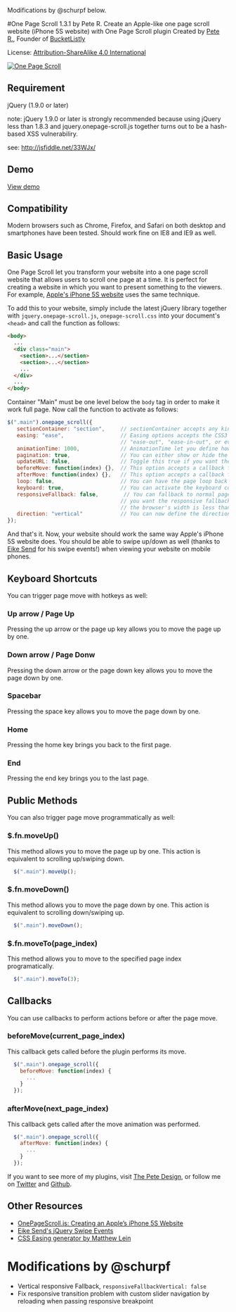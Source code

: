 Modifications by @schurpf below.

#One Page Scroll 1.3.1 by Pete R.
Create an Apple-like one page scroll website (iPhone 5S website) with One Page Scroll plugin
Created by [Pete R.](http://www.thepetedesign.com), Founder of [BucketListly](http://www.bucketlistly.com)

License: [Attribution-ShareAlike 4.0 International](http://creativecommons.org/licenses/by-sa/4.0/deed.en_US)

[![One Page Scroll](http://www.thepetedesign.com/images/onepage_scroll_image.png "One Page Scroll")](http://www.thepetedesign.com/demos/onepage_scroll_demo.html)

## Requirement

jQuery (1.9.0 or later)

note: jQuery 1.9.0 or later is strongly recommended because using jQuery less than 1.8.3 and jquery.onepage-scroll.js together turns out to be a hash-based XSS vulnerabiliry.

see: http://jsfiddle.net/33WJx/

## Demo
[View demo](http://www.thepetedesign.com/demos/onepage_scroll_demo.html)

## Compatibility
Modern browsers such as Chrome, Firefox, and Safari on both desktop and smartphones have been tested. Should work fine on IE8 and IE9 as well.

## Basic Usage
One Page Scroll let you transform your website into a one page scroll website that allows users to scroll one page at a time. It is perfect for creating a website in which you want to present something to the viewers. For example, [Apple's iPhone 5S website](http://www.apple.com/iphone-5s/) uses the same technique.


To add this to your website, simply include the latest jQuery library together with `jquery.onepage-scroll.js`, `onepage-scroll.css` into your document's `<head>` and call the function as follows:

````html
<body>
  ...
  <div class="main">
    <section>...</section>
    <section>...</section>
    ...
  </div>
  ...
</body>
````
Container "Main" must be one level below the `body` tag in order to make it work full page. Now call the function to activate as follows:

````javascript
$(".main").onepage_scroll({
   sectionContainer: "section",     // sectionContainer accepts any kind of selector in case you don't want to use section
   easing: "ease",                  // Easing options accepts the CSS3 easing animation such "ease", "linear", "ease-in",
                                    // "ease-out", "ease-in-out", or even cubic bezier value such as "cubic-bezier(0.175, 0.885, 0.420, 1.310)"
   animationTime: 1000,             // AnimationTime let you define how long each section takes to animate
   pagination: true,                // You can either show or hide the pagination. Toggle true for show, false for hide.
   updateURL: false,                // Toggle this true if you want the URL to be updated automatically when the user scroll to each page.
   beforeMove: function(index) {},  // This option accepts a callback function. The function will be called before the page moves.
   afterMove: function(index) {},   // This option accepts a callback function. The function will be called after the page moves.
   loop: false,                     // You can have the page loop back to the top/bottom when the user navigates at up/down on the first/last page.
   keyboard: true,                  // You can activate the keyboard controls
   responsiveFallback: false,        // You can fallback to normal page scroll by defining the width of the browser in which
                                    // you want the responsive fallback to be triggered. For example, set this to 600 and whenever
                                    // the browser's width is less than 600, the fallback will kick in.
   direction: "vertical"            // You can now define the direction of the One Page Scroll animation. Options available are "vertical" and "horizontal". The default value is "vertical".  
});
````
And that's it. Now, your website should work the same way Apple's iPhone 5S website does. You should be able to swipe up/down as well (thanks to [Eike Send](https://github.com/eikes) for his swipe events!) when viewing your website on mobile phones.

## Keyboard Shortcuts
You can trigger page move with hotkeys as well:

### Up arrow / Page Up
Pressing the up arrow or the page up key allows you to move the page up by one.


### Down arrow / Page Donw
Pressing the down arrow or the page down key allows you to move the page down by one.

### Spacebar
Pressing the space key allows you to move the page down by one.

### Home
Pressing the home key brings you back to the first page.


### End
Pressing the end key brings you to the last page.

## Public Methods
You can also trigger page move programmatically as well:

### $.fn.moveUp()
This method allows you to move the page up by one. This action is equivalent to scrolling up/swiping down.

````javascript
  $(".main").moveUp();
````

### $.fn.moveDown()
This method allows you to move the page down by one. This action is equivalent to scrolling down/swiping up.

````javascript
  $(".main").moveDown();
````

### $.fn.moveTo(page_index)
This method allows you to move to the specified page index programatically.

````javascript
  $(".main").moveTo(3);
````

## Callbacks
You can use callbacks to perform actions before or after the page move.

### beforeMove(current_page_index)
This callback gets called before the plugin performs its move.

````javascript
  $(".main").onepage_scroll({
    beforeMove: function(index) {
      ...
    }
  });
````

### afterMove(next_page_index)
This callback gets called after the move animation was performed.

````javascript
  $(".main").onepage_scroll({
    afterMove: function(index) {
      ...
    }
  });
````

If you want to see more of my plugins, visit [The Pete Design](http://www.thepetedesign.com/#design), or follow me on [Twitter](http://www.twitter.com/peachananr) and [Github](http://www.github.com/peachananr).

## Other Resources
- [OnePageScroll.js: Creating an Apple’s iPhone 5S Website](http://www.onextrapixel.com/2013/09/18/onepagescroll-js-creating-an-apples-iphone-5s-website/)
- [Eike Send's jQuery Swipe Events](https://github.com/eikes/jquery.swipe-events.js)
- [CSS Easing generator by Matthew Lein](http://matthewlein.com/ceaser/)

# Modifications by @schurpf

- Vertical responsive Fallback, `responsiveFallbackVertical: false`
- Fix responsive transition problem with custom slider navigation by reloading when passing responsive breakpoint
